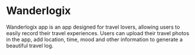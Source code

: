 # Wanderlogix
Wanderlogix app is an app designed for travel lovers, allowing users to easily record their travel experiences. Users can upload their travel photos in the app, add location, time, mood and other information to generate a beautiful travel log. 
